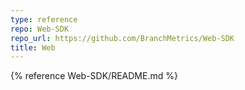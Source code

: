 ```yaml
---
type: reference
repo: Web-SDK
repo_url: https://github.com/BranchMetrics/Web-SDK
title: Web
---
```


{% reference Web-SDK/README.md %}
